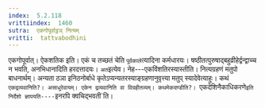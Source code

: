 ```yaml
---
index:  5.2.118
vrittiindex:  1460
sutra:  एकगोपूर्वाट्ठञ् नित्यम्
vritti:  tattvabodhini 
---
```


एकगोपूर्वात्। ऐकशतिक इति। एकं च तच्छतं चेति `पूर्वकाले`त्यादिना कर्मधारयः। षष्ठीतत्पुरुषाद्बहुव्रीहेर्द्वन्द्वाच्च न भवति, अनभिधानादिति हरदत्तादयः। `अत`इत्येव। नेह---एकविंशतिरस्यास्तीति। नित्यग्रहणं मतुपो बाधनार्थम्। अन्यता ठञा इनिठनोर्बाधे कृतेऽप्यन्यतरस्याङ्ग्रहणानुवृत्त्या मतुप् स्यादेवेत्याहुः। कथं `एकद्रव्यवानिति?। असाधुरेवायम्। एकेन द्रव्यवानिति वा विग्रहीतव्यम्। कथमेकदण्डीति?। `एकदेशिनैकाधिकरणे`इति निर्देशो ज्ञापयति----`इनरपि क्वचिद्भवती`ति। 

